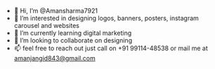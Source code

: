 - 👋 Hi, I’m @Amansharma7921
- 👀 I’m interested in designing logos, banners, posters, instagram carousel and websites 
- 🌱 I’m currently learning digital marketing
- 💞️ I’m looking to collaborate on designing
- 📫 feel free to reach out just call on +91 99114-48538 or mail me at amanjangid843@gmail.com 

<!---
Amansharma7921/Amansharma7921 is a ✨ special ✨ repository because its `README.md` (this file) appears on your GitHub profile.
You can click the Preview link to take a look at your changes.
--->
